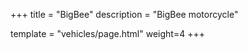+++
title = "BigBee"
description = "BigBee motorcycle"

template = "vehicles/page.html"
weight=4
+++